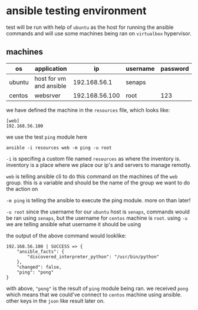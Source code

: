 # ansible testing environment
    
test will be run with help of `ubuntu` as the host for running the ansible commands
and will use some machines being ran on `virtualbox` hypervisor.

## machines

|os|application|ip|username|password|    
|---|---|---|---|---|
|ubuntu|host for vm and ansible|192.168.56.1|senaps||
|centos|websrver|192.168.56.100|root|123|

we have defined the machine in the `resources` file, which looks like:

    [web]
    192.168.56.100
    
we use the test `ping` module here

    ansible -i resources web -m ping -u root
    
`-i` is specifing a custom file named `resources` as where the inventory is. inventory
is a place where we place our ip's and servers to manage remotly.

`web` is telling ansible cli to do this command on the machines of the `web` group.
this is a variable and should be the name of the group we want to do the action on

`-m ping` is telling the ansible to execute the ping module. more on than later!

`-u root` since the username for our `ubuntu` host is `senaps`, commands would be ran
using `senaps`, but the username for `centos` machine is `root`. using `-u` we are
telling ansible what username it should be using

the output of the above command would looklike:

    192.168.56.100 | SUCCESS => {
        "ansible_facts": {
            "discovered_interpreter_python": "/usr/bin/python"
        },
        "changed": false,
        "ping": "pong"
    }   

with above, `"pong"` is the result of `ping` module being ran. we received `pong` which
means that we could've connect to `centos` machine using ansible.
other keys in the `json` like result later on.

    
